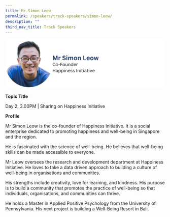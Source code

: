 ```yaml
---
title: Mr Simon Leow
permalink: /speakers/track-speakers/simon-leow/
description: ""
third_nav_title: Track Speakers
---
```

<div style="display: flex; flex-wrap: wrap;">
  <div style="flex-basis: 100%; max-width: 100%;">
    <img alt="track speakers 1" src="/images/SpeakersPhoto/simonleowv0.png">
  </div>
	</div>
	
<b>Topic Title</b>

<p id="left">Day 2, 3.00PM | Sharing on Happiness Initiative</p>

<b>Profile</b>	

Mr Simon Leow is the co-founder of Happiness Initiative. It is a social enterprise dedicated to promoting happiness and well-being in Singapore and the region.
	
He is fascinated with the science of well-being. He believes that well-being skills can be made accessible to everyone.
	
Mr Leow oversees the research and development department at Happiness Initiative. He loves to take a data driven approach to building a culture of well-being in organisations and communities.
	
His strengths include creativity, love for learning, and kindness. His purpose is to build a community that promotes the practice of well-being so that individuals, organisations, and communities can thrive.
	
He holds a Master in Applied Positive Psychology from the University of Pennsylvania. His next project is building a Well-Being Resort in Bali.